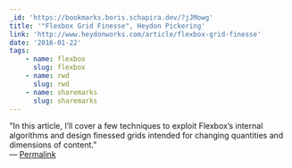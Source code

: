 ```yaml
---
_id: 'https://bookmarks.boris.schapira.dev/?jJMowg'
title: '"Flexbox Grid Finesse", Heydon Pickering'
link: 'http://www.heydonworks.com/article/flexbox-grid-finesse'
date: '2016-01-22'
tags:
    - name: flexbox
      slug: flexbox
    - name: rwd
      slug: rwd
    - name: sharemarks
      slug: sharemarks
---
```


&quot;In this article, I’ll cover a few techniques to exploit Flexbox’s internal
algorithms and design finessed grids intended for changing quantities and
dimensions of content.&quot; <br>&#8212;
<a href="https://bookmarks.boris.schapira.dev/?jJMowg" title="Permalink">Permalink</a>
